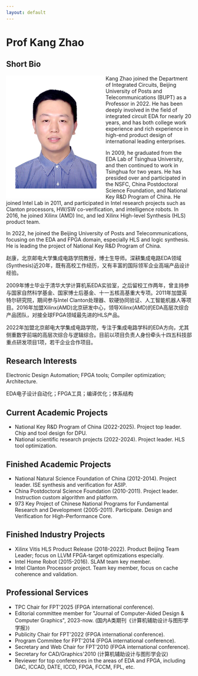 ```yaml
---
layout: default
---
```


# Prof Kang Zhao

## Short Bio

<img align="left" width="270" height="334" src="./assets/images/ZhaoKang.png"/>

Kang Zhao joined the Department of Integrated Circuits, Beijing University of Posts and Telecommunications (BUPT) as a Professor in 2022. He has been deeply involved in the field of integrated circuit EDA for nearly 20 years, and has both college work experience and rich experience in high-end product design of international leading enterprises.

In 2009, he graduated from the EDA Lab of Tsinghua University, and then continued to work in Tsinghua for two years. He has presided over and participated in the NSFC, China Postdoctoral Science Foundation, and National Key R&D Program of China. He joined Intel Lab in 2011, and participated in Intel research projects such as Clanton processors, HW/SW co-verification, and intelligence robots. In 2016, he joined Xilinx (AMD) Inc, and led Xilinx High-level Synthesis (HLS) product team.

In 2022, he joined the Beijing University of Posts and Telecommunications, focusing on the EDA and FPGA domain, especially HLS and logic synthesis. He is leading the project of National Key R&D Program of China.

赵康，北京邮电大学集成电路学院教授，博士生导师。深耕集成电路EDA领域(Synthesis)近20年，既有高校工作经历，又有丰富的国际领军企业高端产品设计经验。

2009年博士毕业于清华大学计算机系EDA实验室，之后留校工作两年，曾主持参与国家自然科学基金、国家博士后基金、十一五核高基重大专项。2011年加盟英特尔研究院，期间参与Intel Clanton处理器、软硬协同验证、人工智能机器人等项目。2016年加盟Xilinx(AMD)北京研发中心，领导Xilinx(AMD)的EDA高层次综合产品团队，对接全球FPGA领域最先进的HLS产品。

2022年加盟北京邮电大学集成电路学院，专注于集成电路学科的EDA方向，尤其侧重数字前端的高层次综合与逻辑综合。目前以项目负责人身份牵头十四五科技部重点研发项目1项，若干企业合作项目。

## Research Interests
Electronic Design Automation; FPGA tools; Compiler optimization; Architecture.

EDA电子设计自动化；FPGA工具；编译优化；体系结构

## Current Academic Projects
- National Key R&D Program of China (2022-2025). Project top leader. Chip and tool design for DPU.
- National scientific research projects (2022-2024). Project leader. HLS tool optimization.

## Finished Academic Projects
- National Natural Science Foundation of China (2012-2014). Project leader. ISE synthesis and verification for ASIP.
- China Postdoctoral Science Foundation (2010-2011). Project leader. Instruction custom algorithm and platform.
- 973 Key Project of Chinese National Programs for Fundamental Research and Development (2005-2011). Participate. Design and Verification for High-Performance Core.

## Finished Industry Projects
- Xilinx Vitis HLS Product Release (2018-2022). Product Beijing Team Leader; focus on LLVM FPGA-target optimizations especially.
- Intel Home Robot (2015-2016). SLAM team key member.
- Intel Clanton Processor project. Team key member, focus on cache coherence and validation.

## Professional Services
- TPC Chair for FPT'2025 (FPGA international conference).
- Editorial committee member for "Journal of Computer-Aided Design & Computer Graphics", 2023-now. (国内A类期刊《计算机辅助设计与图形学学报》)
- Publicity Chair for FPT'2022 (FPGA international conference).
- Program Commitee for FPT'2014 (FPGA international conference).
- Secretary and Web Chair for FPT'2010 (FPGA international conference).
- Secretary for CAD/Graphics'2010 (计算机辅助设计与图形学会议)
- Reviewer for top conferences in the areas of EDA and FPGA, including DAC, ICCAD, DATE, ICCD, FPGA, FCCM, FPL, etc.
